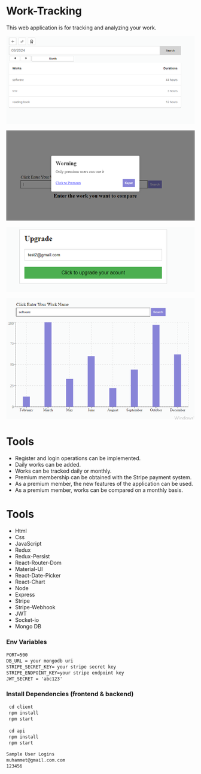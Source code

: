 # Work-Tracking
 This web application is for tracking and analyzing your work.
 
  ![Demo Photo](https://github.com/alimeral99/Work-Tracking/blob/master/uploads/image4.PNG)
  
  ![Demo Photo](https://github.com/alimeral99/Work-Tracking/blob/master/uploads/image2.PNG)
  
  ![Demo Photo](https://github.com/alimeral99/Work-Tracking/blob/master/uploads/image3.PNG)
  
  ![Demo Photo](https://github.com/alimeral99/Work-Tracking/blob/master/uploads/image5.PNG)

   # Tools
  - Register and login operations can be implemented.
  - Daily works can be added.
  - Works can be tracked daily or monthly.
  - Premium membership can be obtained with the Stripe payment system.
  - As a premium member, the new features of the application can be used.
  - As a premium member, works can be compared on a monthly basis.
    

  # Tools
  - Html
  - Css
  - JavaScript
  - Redux
  - Redux-Persist
  - React-Router-Dom
  - Material-UI
  - React-Date-Picker
  - React-Chart
  - Node
  - Express
  - Stripe
  - Stripe-Webhook
  - JWT
  - Socket-io
  - Mongo DB

### Env Variables
   ```
   PORT=500
   DB_URL = your mongodb uri
   STRIPE_SECRET_KEY= your stripe secret key
   STRIPE_ENDPOİNT_KEY=your stripe endpoint key
   JWT_SECRET = 'abc123'
   ```

### Install Dependencies (frontend & backend)
   ```
    cd client
    npm install
    npm start

    cd api
    npm install
    npm start
   ```

  ```
  Sample User Logins
  muhammet@gmail.com.com 
  123456
  ```
   
     



